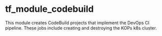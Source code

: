 # tf_module_codebuild
This module creates CodeBuild projects that implement the DevOps CI pipeline. These jobs include creating and destroying the KOPs k8s cluster.
